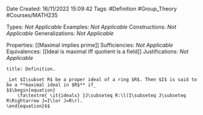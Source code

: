 <div class="topSpace"></div>

Date Created: 16/11/2022 15:09:42
Tags: #Definition #Group_Theory #Courses/MATH235

Types: _Not Applicable_
Examples: _Not Applicable_
Constructions: _Not Applicable_
Generalizations: _Not Applicable_

Properties: [[Maximal implies prime]]
Sufficiencies: _Not Applicable_
Equivalences: [[Ideal is maximal iff quotient is a field]]
Justifications: _Not Applicable_

``` ad-Definition
title: Definition.

_Let $I\subset R$ be a proper ideal of a ring $R$. Then $I$ is said to be a **maximal ideal in $R$** if_
$$\begin{equation}
    \fa\textrm{ \it{ideals} }J\subseteq R:\l(I\subseteq J\subseteq R\Rightarrow J=I\lor J=R\r).
\end{equation}$$

```
